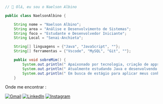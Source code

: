 ```java
// 👋 Olá, eu sou o Naelson Albino

public class NaelsonAlbino {

    String nome = "Naelson Albino";
    String area = "Análise e Desenvolvimento de Sistemas";
    String foco = "Estudante e Desenvolvedor Iniciante";
    String Local = "Senai-Anchieta";

    String[] linguagens = {"Java", "JavaScript", ""};
    String[] ferramentas = {"Vscode", "MySQL", "Git", ""};

    public void sobreMim() {
        System.out.println(" Apaixonado por tecnologia, criação de apps e resolução de problemas.");
        System.out.println(" Atualmente estudando Java e desenvolvendo aplicações com linguagem de marcação");
        System.out.println(" Em busca de estágio para aplicar meus conhecimentos na prática.");
    }


```
Onde me encontrar :
<p align="left">
  <a href="Naelsonalbino300@gmail.com" title="Gmail">
  <img src="https://img.shields.io/badge/-Gmail-FF0000?style=flat-square&labelColor=FF0000&logo=gmail&logoColor=white&link=LINK-DO-SEU-GMAIL" alt="Gmail"/></a>
  
  <a href="https://www.linkedin.com/in/naelson-albino/" title="LinkedIn">
  <img src="https://img.shields.io/badge/-Linkedin-0e76a8?style=flat-square&logo=Linkedin&logoColor=white&link=LINK-DO-SEU-LINKEDIN" alt="LinkedIn"/></a>
    
  <a href="https://www.instagram.com/eu.naelson/" title="Instagram">
  <img src="https://img.shields.io/badge/-Instagram-DF0174?style=flat-square&labelColor=DF0174&logo=instagram&logoColor=white&link=LINK-DO-SEU-INSTAGRAM" alt="Instagram"/></a>
</p>
